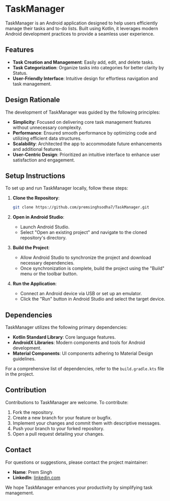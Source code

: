 # TaskManager

TaskManager is an Android application designed to help users efficiently manage their tasks and to-do lists. Built using Kotlin, it leverages modern Android development practices to provide a seamless user experience.

## Features

- **Task Creation and Management**: Easily add, edit, and delete tasks.
- **Task Categorization**: Organize tasks into categories for better clarity by Status.
- **User-Friendly Interface**: Intuitive design for effortless navigation and task management.

## Design Rationale

The development of TaskManager was guided by the following principles:

- **Simplicity**: Focused on delivering core task management features without unnecessary complexity.
- **Performance**: Ensured smooth performance by optimizing code and utilizing efficient data structures.
- **Scalability**: Architected the app to accommodate future enhancements and additional features.
- **User-Centric Design**: Prioritized an intuitive interface to enhance user satisfaction and engagement.

## Setup Instructions

To set up and run TaskManager locally, follow these steps:

1. **Clone the Repository**:

   ```bash
   git clone https://github.com/premsinghsodha7/TaskManager.git
   ```

2. **Open in Android Studio**:

    - Launch Android Studio.
    - Select "Open an existing project" and navigate to the cloned repository's directory.

3. **Build the Project**:

    - Allow Android Studio to synchronize the project and download necessary dependencies.
    - Once synchronization is complete, build the project using the "Build" menu or the toolbar button.

4. **Run the Application**:

    - Connect an Android device via USB or set up an emulator.
    - Click the "Run" button in Android Studio and select the target device.

## Dependencies

TaskManager utilizes the following primary dependencies:

- **Kotlin Standard Library**: Core language features.
- **AndroidX Libraries**: Modern components and tools for Android development.
- **Material Components**: UI components adhering to Material Design guidelines.

For a comprehensive list of dependencies, refer to the `build.gradle.kts` file in the project.

## Contribution

Contributions to TaskManager are welcome. To contribute:

1. Fork the repository.
2. Create a new branch for your feature or bugfix.
3. Implement your changes and commit them with descriptive messages.
4. Push your branch to your forked repository.
5. Open a pull request detailing your changes.

## Contact

For questions or suggestions, please contact the project maintainer:

- **Name**: Prem Singh
- **LinkedIn**: [linkedin.com](https://www.linkedin.com/in/premsinghsodha7)

We hope TaskManager enhances your productivity by simplifying task management.

